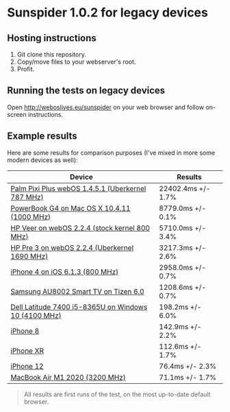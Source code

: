 # Sunspider 1.0.2 for legacy devices

## Hosting instructions
1. Git clone this repository.
2. Copy/move files to your webserver's root.
3. Profit.

## Running the tests on legacy devices
Open http://weboslives.eu/sunspider on your web browser and follow on-screen instructions.

## Example results
Here are some results for comparison purposes (I've mixed in more some modern devices as well):

| Device | Results |
| --------------- | --------------- |
| [Palm Pixi Plus webOS 1.4.5.1 (Uberkernel 787 MHz)](http://weboslives.eu/sunspider/sunspider-1.0.2/results.html?%7B%22v%22:%20%22sunspider-1.0.2%22,%20%223d-cube%22:%5B1254,2581,1352,1330,1514,1463,1515,1470,1367,1342%5D,%223d-morph%22:%5B1912,1850,2616,2223,2131,2197,2182,2207,1923,2089%5D,%223d-raytrace%22:%5B938,918,1028,953,1041,1109,1048,1097,1036,1113%5D,%22access-binary-trees%22:%5B208,275,336,310,290,281,300,245,234,252%5D,%22access-fannkuch%22:%5B716,737,1693,1702,813,809,793,790,766,745%5D,%22access-nbody%22:%5B958,1009,1075,1007,1177,1040,1112,1119,1414,1059%5D,%22access-nsieve%22:%5B453,459,455,456,516,561,486,490,780,465%5D,%22bitops-3bit-bits-in-byte%22:%5B242,199,212,237,208,194,236,247,239,222%5D,%22bitops-bits-in-byte%22:%5B335,390,362,349,394,386,395,391,380,375%5D,%22bitops-bitwise-and%22:%5B531,517,565,579,569,528,536,660,578,610%5D,%22bitops-nsieve-bits%22:%5B832,884,800,759,887,874,814,859,838,782%5D,%22controlflow-recursive%22:%5B96,128,103,118,117,108,111,131,104,118%5D,%22crypto-aes%22:%5B530,518,402,544,517,594,580,437,1236,474%5D,%22crypto-md5%22:%5B304,391,342,359,387,376,390,366,356,342%5D,%22crypto-sha1%22:%5B411,375,337,368,378,364,368,354,328,326%5D,%22date-format-tofte%22:%5B911,959,791,945,972,941,948,889,847,872%5D,%22date-format-xparb%22:%5B1146,1294,1097,1248,1315,1226,1212,1209,1108,1199%5D,%22math-cordic%22:%5B1172,1273,1289,1228,1250,1209,1263,1184,1143,1135%5D,%22math-partial-sums%22:%5B1351,1363,1433,1434,1417,1423,1426,1364,1282,1601%5D,%22math-spectral-norm%22:%5B531,537,544,598,594,545,553,564,533,511%5D,%22regexp-dna%22:%5B264,272,294,296,299,297,294,298,268,267%5D,%22string-base64%22:%5B682,646,626,712,720,715,705,602,615,1349%5D,%22string-fasta%22:%5B1302,1267,1244,1322,1423,1298,1342,1231,1228,1618%5D,%22string-tagcloud%22:%5B850,871,842,934,924,923,943,839,838,815%5D,%22string-unpack-code%22:%5B2218,1591,1609,1758,1739,1742,1759,1568,1638,1565%5D,%22string-validate-input%22:%5B1153,1228,1216,1297,1311,1301,1319,1188,1171,1131%5D%7D) | 22402.4ms +/- 1.7% |
| [PowerBook G4 on Mac OS X 10.4.11 (1000 MHz)](http://weboslives.eu/sunspider/sunspider-1.0.2/results.html?%7B%22v%22:%20%22sunspider-1.0.2%22,%20%223d-cube%22:%5B392,394,392,392,392,393,394,393,392,391%5D,%223d-morph%22:%5B528,514,514,514,518,521,517,520,519,519%5D,%223d-raytrace%22:%5B377,374,377,375,374,378,376,373,379,378%5D,%22access-binary-trees%22:%5B129,129,130,130,129,131,131,129,130,131%5D,%22access-fannkuch%22:%5B725,726,724,725,725,723,724,725,726,724%5D,%22access-nbody%22:%5B411,406,406,407,409,410,407,407,407,408%5D,%22access-nsieve%22:%5B275,275,278,276,272,274,275,275,271,276%5D,%22bitops-3bit-bits-in-byte%22:%5B260,261,260,260,259,259,261,260,259,260%5D,%22bitops-bits-in-byte%22:%5B275,276,274,274,275,274,274,274,274,274%5D,%22bitops-bitwise-and%22:%5B253,252,263,252,252,253,252,253,252,253%5D,%22bitops-nsieve-bits%22:%5B460,459,460,460,460,459,462,461,459,460%5D,%22controlflow-recursive%22:%5B153,154,153,155,156,153,153,153,154,154%5D,%22crypto-aes%22:%5B261,258,260,259,259,260,259,259,259,258%5D,%22crypto-md5%22:%5B175,176,176,175,175,176,176,177,175,176%5D,%22crypto-sha1%22:%5B180,177,178,178,178,178,180,178,177,179%5D,%22date-format-tofte%22:%5B250,247,249,248,251,252,250,250,251,249%5D,%22date-format-xparb%22:%5B178,177,176,175,179,181,176,180,182,179%5D,%22math-cordic%22:%5B443,444,443,442,442,443,442,443,442,442%5D,%22math-partial-sums%22:%5B374,379,372,379,373,372,383,378,373,380%5D,%22math-spectral-norm%22:%5B347,348,347,346,345,348,351,349,347,362%5D,%22regexp-dna%22:%5B997,1001,982,1006,983,981,979,983,978,972%5D,%22string-base64%22:%5B232,223,221,218,217,221,220,220,223,222%5D,%22string-fasta%22:%5B338,340,336,334,332,335,338,332,336,338%5D,%22string-tagcloud%22:%5B270,270,270,268,268,268,270,269,268,268%5D,%22string-unpack-code%22:%5B353,351,354,353,355,350,350,353,350,351%5D,%22string-validate-input%22:%5B178,181,182,177,182,182,177,179,179,178%5D%7D) | 8779.0ms +/- 0.1% |
| [HP Veer on webOS 2.2.4 (stock kernel 800 MHz)](http://weboslives.eu/sunspider/sunspider-1.0.2/results.html?%7B%22v%22:%20%22sunspider-1.0.2%22,%20%223d-cube%22:%5B342,373,275,241,288,326,230,275,284,267%5D,%223d-morph%22:%5B284,273,363,288,377,270,284,295,369,274%5D,%223d-raytrace%22:%5B227,250,224,225,221,265,256,350,231,348%5D,%22access-binary-trees%22:%5B199,69,37,35,73,69,76,75,55,68%5D,%22access-fannkuch%22:%5B158,179,165,143,164,191,166,163,169,164%5D,%22access-nbody%22:%5B193,183,287,186,298,163,205,206,313,193%5D,%22access-nsieve%22:%5B83,82,77,98,100,85,95,87,81,80%5D,%22bitops-3bit-bits-in-byte%22:%5B58,60,67,65,66,57,63,59,72,60%5D,%22bitops-bits-in-byte%22:%5B99,75,88,95,89,89,92,102,92,92%5D,%22bitops-bitwise-and%22:%5B173,107,112,106,115,106,107,108,110,110%5D,%22bitops-nsieve-bits%22:%5B180,264,278,157,307,262,164,171,254,175%5D,%22controlflow-recursive%22:%5B52,53,50,60,46,55,54,55,68,70%5D,%22crypto-aes%22:%5B142,105,151,144,129,209,119,102,139,104%5D,%22crypto-md5%22:%5B154,142,141,147,144,192,111,149,144,232%5D,%22crypto-sha1%22:%5B129,133,128,212,129,158,108,125,130,146%5D,%22date-format-tofte%22:%5B268,329,222,317,268,446,246,271,336,248%5D,%22date-format-xparb%22:%5B445,465,472,480,436,610,512,407,443,476%5D,%22math-cordic%22:%5B223,221,218,218,212,302,214,222,219,315%5D,%22math-partial-sums%22:%5B259,263,255,344,257,334,281,263,260,259%5D,%22math-spectral-norm%22:%5B124,199,190,123,196,259,110,130,200,122%5D,%22regexp-dna%22:%5B186,190,182,185,184,182,250,184,186,183%5D,%22string-base64%22:%5B109,208,121,224,133,126,123,240,208,230%5D,%22string-fasta%22:%5B235,217,236,244,229,234,239,246,234,238%5D,%22string-tagcloud%22:%5B630,430,428,396,546,580,426,403,443,434%5D,%22string-unpack-code%22:%5B574,566,553,556,572,566,565,563,557,552%5D,%22string-validate-input%22:%5B199,279,255,282,196,213,203,281,227,295%5D%7D) | 5710.0ms +/- 3.4% |
| [HP Pre 3 on webOS 2.2.4 (Uberkernel 1690 MHz)](http://weboslives.eu/sunspider/sunspider-1.0.2/results.html?%7B%22v%22:%20%22sunspider-1.0.2%22,%20%223d-cube%22:%5B156,225,175,190,174,171,225,179,154,179%5D,%223d-morph%22:%5B340,164,173,214,209,164,171,161,131,181%5D,%223d-raytrace%22:%5B177,158,231,154,223,208,163,217,168,216%5D,%22access-binary-trees%22:%5B39,24,29,26,20,26,38,26,23,30%5D,%22access-fannkuch%22:%5B105,118,103,100,110,93,100,102,57,103%5D,%22access-nbody%22:%5B156,107,124,191,159,124,149,113,86,120%5D,%22access-nsieve%22:%5B27,27,25,25,32,33,37,31,24,37%5D,%22bitops-3bit-bits-in-byte%22:%5B23,24,23,21,18,24,33,17,32,32%5D,%22bitops-bits-in-byte%22:%5B33,41,41,42,33,52,48,42,63,49%5D,%22bitops-bitwise-and%22:%5B48,50,61,82,44,36,41,55,56,62%5D,%22bitops-nsieve-bits%22:%5B295,192,108,184,103,115,108,108,118,139%5D,%22controlflow-recursive%22:%5B32,17,16,17,21,15,21,23,18,28%5D,%22crypto-aes%22:%5B133,123,96,92,163,97,99,153,205,107%5D,%22crypto-md5%22:%5B100,80,67,80,51,66,88,91,93,140%5D,%22crypto-sha1%22:%5B102,85,83,90,58,72,72,64,80,83%5D,%22date-format-tofte%22:%5B141,212,166,154,145,159,155,157,190,163%5D,%22date-format-xparb%22:%5B238,233,256,232,278,253,256,287,319,244%5D,%22math-cordic%22:%5B138,143,196,141,192,192,189,139,139,188%5D,%22math-partial-sums%22:%5B146,157,152,159,151,156,149,158,150,153%5D,%22math-spectral-norm%22:%5B54,233,64,74,55,65,70,57,65,75%5D,%22regexp-dna%22:%5B89,89,90,91,90,92,90,90,90,95%5D,%22string-base64%22:%5B66,60,76,73,65,64,75,57,74,81%5D,%22string-fasta%22:%5B134,144,144,139,137,153,137,113,153,150%5D,%22string-tagcloud%22:%5B226,212,212,203,227,272,210,211,221,221%5D,%22string-unpack-code%22:%5B306,281,277,322,356,291,275,273,300,278%5D,%22string-validate-input%22:%5B130,127,170,118,130,156,139,103,142,178%5D%7D) | 3217.3ms +/- 2.6% |
| [iPhone 4 on iOS 6.1.3 (800 MHz)](http://weboslives.eu/sunspider/sunspider-1.0.2/results.html?%7B%22v%22:%20%22sunspider-1.0.2%22,%20%223d-cube%22:%5B159,159,161,158,155,158,159,158,157,158%5D,%223d-morph%22:%5B128,129,131,149,129,130,132,130,130,131%5D,%223d-raytrace%22:%5B209,200,199,200,197,198,198,198,198,204%5D,%22access-binary-trees%22:%5B46,42,43,43,43,43,44,44,43,43%5D,%22access-fannkuch%22:%5B87,82,83,83,83,83,83,84,82,83%5D,%22access-nbody%22:%5B78,77,78,74,87,76,75,78,75,75%5D,%22access-nsieve%22:%5B55,53,51,51,52,53,51,54,52,55%5D,%22bitops-3bit-bits-in-byte%22:%5B10,9,9,11,10,10,11,11,9,11%5D,%22bitops-bits-in-byte%22:%5B26,26,26,26,25,26,26,26,27,26%5D,%22bitops-bitwise-and%22:%5B54,55,53,53,56,54,54,55,55,57%5D,%22bitops-nsieve-bits%22:%5B37,38,37,37,39,58,37,38,37,37%5D,%22controlflow-recursive%22:%5B29,31,28,29,29,31,29,31,29,31%5D,%22crypto-aes%22:%5B141,159,146,138,148,142,139,142,140,144%5D,%22crypto-md5%22:%5B53,53,51,51,55,53,54,56,54,55%5D,%22crypto-sha1%22:%5B40,37,38,40,80,39,39,39,37,40%5D,%22date-format-tofte%22:%5B228,236,227,226,249,237,247,226,227,227%5D,%22date-format-xparb%22:%5B255,258,244,251,252,270,251,261,249,253%5D,%22math-cordic%22:%5B93,91,91,96,90,90,90,90,89,89%5D,%22math-partial-sums%22:%5B154,152,155,153,148,149,155,154,148,146%5D,%22math-spectral-norm%22:%5B57,57,59,57,58,59,70,58,58,56%5D,%22regexp-dna%22:%5B119,113,118,126,115,111,114,111,112,115%5D,%22string-base64%22:%5B81,80,83,76,82,82,81,84,82,83%5D,%22string-fasta%22:%5B130,132,130,131,133,130,135,134,129,139%5D,%22string-tagcloud%22:%5B205,175,172,173,187,189,209,193,182,190%5D,%22string-unpack-code%22:%5B361,388,368,372,361,356,380,369,423,359%5D,%22string-validate-input%22:%5B136,142,126,123,132,130,137,132,130,132%5D%7D) | 2958.0ms +/- 0.7% |
| [Samsung AU8002 Smart TV on Tizen 6.0](http://weboslives.eu/sunspider/sunspider-1.0.2/results.html?%7B%22v%22:%20%22sunspider-1.0.2%22,%20%223d-cube%22:%5B60,58,58,58,58,58,57,58,59,63%5D,%223d-morph%22:%5B47,47,45,46,46,46,46,46,45,46%5D,%223d-raytrace%22:%5B79,77,85,77,77,94,76,77,76,76%5D,%22access-binary-trees%22:%5B19,17,18,17,17,18,18,17,17,17%5D,%22access-fannkuch%22:%5B62,62,62,62,62,63,63,62,62,62%5D,%22access-nbody%22:%5B26,25,32,25,30,29,27,27,25,26%5D,%22access-nsieve%22:%5B37,38,38,38,38,38,38,38,37,40%5D,%22bitops-3bit-bits-in-byte%22:%5B10,11,10,11,11,11,11,11,11,11%5D,%22bitops-bits-in-byte%22:%5B21,21,21,20,21,20,21,21,17,21%5D,%22bitops-bitwise-and%22:%5B13,13,13,13,13,13,13,13,13,13%5D,%22bitops-nsieve-bits%22:%5B29,28,28,28,29,28,28,29,29,29%5D,%22controlflow-recursive%22:%5B16,16,16,16,17,16,15,16,16,15%5D,%22crypto-aes%22:%5B57,48,60,55,62,55,47,55,55,57%5D,%22crypto-md5%22:%5B45,46,45,47,46,44,46,45,44,47%5D,%22crypto-sha1%22:%5B58,58,59,57,55,57,55,57,57,58%5D,%22date-format-tofte%22:%5B66,66,66,61,61,63,60,63,65,65%5D,%22date-format-xparb%22:%5B58,57,60,60,58,57,61,58,60,59%5D,%22math-cordic%22:%5B24,32,32,32,31,32,32,24,31,24%5D,%22math-partial-sums%22:%5B90,90,91,92,91,89,91,92,89,91%5D,%22math-spectral-norm%22:%5B17,17,17,17,16,16,17,16,17,17%5D,%22regexp-dna%22:%5B25,25,25,25,25,25,25,26,25,25%5D,%22string-base64%22:%5B69,67,67,68,68,66,68,67,68,68%5D,%22string-fasta%22:%5B61,61,61,61,61,61,61,61,61,61%5D,%22string-tagcloud%22:%5B107,108,87,86,96,96,96,97,96,96%5D,%22string-unpack-code%22:%5B72,73,72,71,73,72,72,72,72,72%5D,%22string-validate-input%22:%5B64,50,48,52,55,47,49,49,53,52%5D%7D) | 1208.6ms +/- 0.7% |
| [Dell Latitude 7400 i5-8365U on Windows 10 (4100 MHz)](http://weboslives.eu/sunspider/sunspider-1.0.2/results.html?%7B%22v%22:%20%22sunspider-1.0.2%22,%20%223d-cube%22:%5B10,9,10,11,10,10,9,10,12,11%5D,%223d-morph%22:%5B9,8,9,9,9,10,9,9,9,10%5D,%223d-raytrace%22:%5B10,9,10,11,12,9,10,11,9,16%5D,%22access-binary-trees%22:%5B3,2,2,2,3,2,3,3,2,4%5D,%22access-fannkuch%22:%5B13,12,14,12,14,12,13,12,12,17%5D,%22access-nbody%22:%5B9,5,5,4,5,4,5,5,5,6%5D,%22access-nsieve%22:%5B6,6,6,6,6,6,6,7,6,9%5D,%22bitops-3bit-bits-in-byte%22:%5B2,2,2,2,2,2,3,2,2,3%5D,%22bitops-bits-in-byte%22:%5B4,3,5,4,4,4,4,4,4,6%5D,%22bitops-bitwise-and%22:%5B3,3,3,3,3,3,3,3,3,3%5D,%22bitops-nsieve-bits%22:%5B5,5,5,6,6,5,6,7,6,7%5D,%22controlflow-recursive%22:%5B3,5,4,4,3,3,3,4,3,4%5D,%22crypto-aes%22:%5B6,8,8,5,6,7,6,7,5,8%5D,%22crypto-md5%22:%5B6,6,6,6,7,5,6,6,7,9%5D,%22crypto-sha1%22:%5B10,11,9,9,10,10,10,10,10,14%5D,%22date-format-tofte%22:%5B8,8,7,7,7,7,7,7,9,9%5D,%22date-format-xparb%22:%5B7,9,7,12,8,7,7,8,7,9%5D,%22math-cordic%22:%5B5,5,6,5,5,5,13,5,6,7%5D,%22math-partial-sums%22:%5B14,15,16,14,14,14,15,14,16,17%5D,%22math-spectral-norm%22:%5B2,2,3,3,2,2,2,4,2,2%5D,%22regexp-dna%22:%5B5,5,5,5,5,6,6,5,5,6%5D,%22string-base64%22:%5B9,9,9,11,9,10,11,12,10,11%5D,%22string-fasta%22:%5B10,9,15,10,9,9,9,10,10,12%5D,%22string-tagcloud%22:%5B12,12,26,13,11,12,12,11,11,19%5D,%22string-unpack-code%22:%5B9,12,13,10,9,9,12,9,10,11%5D,%22string-validate-input%22:%5B8,11,10,8,8,11,10,8,12,9%5D%7D) | 198.2ms +/- 6.0% |
| [iPhone 8](http://weboslives.eu/sunspider/sunspider-1.0.2/results.html?%7B%22v%22:%20%22sunspider-1.0.2%22,%20%223d-cube%22:%5B9,7,9,9,9,9,8,9,8,9%5D,%223d-morph%22:%5B6,5,6,6,6,6,6,6,6,6%5D,%223d-raytrace%22:%5B5,5,6,5,5,5,5,5,5,5%5D,%22access-binary-trees%22:%5B2,2,2,2,2,2,2,2,2,2%5D,%22access-fannkuch%22:%5B6,6,6,6,6,6,6,6,6,6%5D,%22access-nbody%22:%5B4,3,4,4,4,3,4,3,4,4%5D,%22access-nsieve%22:%5B3,3,3,3,3,3,3,3,3,3%5D,%22bitops-3bit-bits-in-byte%22:%5B1,1,1,1,1,1,1,1,1,1%5D,%22bitops-bits-in-byte%22:%5B3,3,3,3,3,3,3,3,3,3%5D,%22bitops-bitwise-and%22:%5B3,3,3,3,3,3,3,3,3,3%5D,%22bitops-nsieve-bits%22:%5B5,5,5,6,5,5,5,5,5,5%5D,%22controlflow-recursive%22:%5B2,2,2,2,2,2,4,2,2,2%5D,%22crypto-aes%22:%5B5,5,5,5,5,5,5,12,5,5%5D,%22crypto-md5%22:%5B2,2,3,3,2,2,3,2,2,2%5D,%22crypto-sha1%22:%5B3,3,3,3,3,3,4,3,3,3%5D,%22date-format-tofte%22:%5B8,8,8,8,8,8,8,8,8,8%5D,%22date-format-xparb%22:%5B6,6,6,6,6,6,6,8,6,6%5D,%22math-cordic%22:%5B4,4,4,4,4,4,4,4,4,4%5D,%22math-partial-sums%22:%5B4,4,4,5,4,4,4,4,4,4%5D,%22math-spectral-norm%22:%5B2,2,2,2,2,2,2,2,2,2%5D,%22regexp-dna%22:%5B10,10,10,10,10,10,10,9,10,9%5D,%22string-base64%22:%5B4,4,4,4,4,4,4,4,4,4%5D,%22string-fasta%22:%5B6,6,6,6,6,6,6,6,6,6%5D,%22string-tagcloud%22:%5B11,10,9,10,10,11,11,10,10,10%5D,%22string-unpack-code%22:%5B22,24,24,23,23,23,29,23,23,23%5D,%22string-validate-input%22:%5B5,5,5,5,5,5,7,5,5,5%5D%7D) | 142.9ms +/- 2.2% |
| [iPhone XR](http://weboslives.eu/sunspider/sunspider-1.0.2/results.html?%7B%22v%22:%20%22sunspider-1.0.2%22,%20%223d-cube%22:%5B8,7,9,9,9,7,9,5,8,10%5D,%223d-morph%22:%5B6,6,6,5,6,6,6,4,6,6%5D,%223d-raytrace%22:%5B4,4,4,4,5,5,5,4,6,5%5D,%22access-binary-trees%22:%5B2,1,1,1,1,1,1,3,1,1%5D,%22access-fannkuch%22:%5B5,5,5,5,4,4,5,5,5,5%5D,%22access-nbody%22:%5B3,3,3,3,3,2,3,2,2,2%5D,%22access-nsieve%22:%5B2,2,2,2,2,2,2,2,2,2%5D,%22bitops-3bit-bits-in-byte%22:%5B1,1,1,1,1,1,1,1,1,1%5D,%22bitops-bits-in-byte%22:%5B2,2,2,2,2,2,2,2,2,2%5D,%22bitops-bitwise-and%22:%5B2,3,2,2,2,2,2,2,2,2%5D,%22bitops-nsieve-bits%22:%5B4,4,4,4,4,4,4,4,4,4%5D,%22controlflow-recursive%22:%5B2,2,2,2,2,2,2,2,2,2%5D,%22crypto-aes%22:%5B4,4,4,4,4,4,4,4,4,4%5D,%22crypto-md5%22:%5B2,2,2,2,2,2,2,2,2,2%5D,%22crypto-sha1%22:%5B2,2,2,2,2,2,2,2,2,2%5D,%22date-format-tofte%22:%5B6,6,6,6,6,6,6,6,6,6%5D,%22date-format-xparb%22:%5B4,4,4,5,5,4,5,5,5,5%5D,%22math-cordic%22:%5B3,3,3,3,3,3,3,3,3,3%5D,%22math-partial-sums%22:%5B4,4,4,4,4,3,4,4,4,4%5D,%22math-spectral-norm%22:%5B1,2,1,1,2,1,2,2,2,2%5D,%22regexp-dna%22:%5B7,7,7,7,7,7,7,7,7,7%5D,%22string-base64%22:%5B3,3,3,3,3,4,3,3,3,4%5D,%22string-fasta%22:%5B5,5,5,5,5,5,5,5,5,5%5D,%22string-tagcloud%22:%5B8,8,7,7,7,7,7,7,7,7%5D,%22string-unpack-code%22:%5B18,18,18,19,18,18,18,18,19,19%5D,%22string-validate-input%22:%5B6,4,6,4,6,4,4,4,4,4%5D%7D) | 112.6ms +/- 1.7% |
| [iPhone 12](http://weboslives.eu/sunspider/sunspider-1.0.2/results.html?%7B%22v%22:%20%22sunspider-1.0.2%22,%20%223d-cube%22:%5B5,6,6,6,6,6,6,6,6,6%5D,%223d-morph%22:%5B3,4,4,4,4,4,4,4,4,4%5D,%223d-raytrace%22:%5B4,3,3,3,3,3,3,3,3,3%5D,%22access-binary-trees%22:%5B1,1,1,1,1,1,1,1,1,1%5D,%22access-fannkuch%22:%5B3,3,3,3,3,3,3,3,3,3%5D,%22access-nbody%22:%5B1,1,1,1,1,1,1,1,1,1%5D,%22access-nsieve%22:%5B1,1,1,1,1,1,1,1,1,1%5D,%22bitops-3bit-bits-in-byte%22:%5B0,0,0,0,0,0,0,0,0,0%5D,%22bitops-bits-in-byte%22:%5B2,2,2,2,2,2,2,2,2,2%5D,%22bitops-bitwise-and%22:%5B2,2,2,2,2,2,2,2,2,2%5D,%22bitops-nsieve-bits%22:%5B3,3,3,3,3,3,3,3,3,3%5D,%22controlflow-recursive%22:%5B1,1,1,1,1,1,1,1,1,1%5D,%22crypto-aes%22:%5B2,2,3,4,2,2,2,3,2,2%5D,%22crypto-md5%22:%5B1,1,1,1,1,1,1,1,1,1%5D,%22crypto-sha1%22:%5B1,1,2,1,1,1,1,1,1,2%5D,%22date-format-tofte%22:%5B4,4,4,4,4,4,4,4,4,4%5D,%22date-format-xparb%22:%5B3,3,3,3,3,3,3,3,3,6%5D,%22math-cordic%22:%5B2,2,2,2,2,1,2,1,2,2%5D,%22math-partial-sums%22:%5B2,3,2,2,2,2,2,3,2,2%5D,%22math-spectral-norm%22:%5B1,1,1,1,1,1,1,1,1,1%5D,%22regexp-dna%22:%5B5,5,5,5,5,5,5,5,5,5%5D,%22string-base64%22:%5B2,2,2,2,2,2,2,2,2,2%5D,%22string-fasta%22:%5B3,3,3,3,3,3,3,3,3,4%5D,%22string-tagcloud%22:%5B5,5,5,5,5,5,6,5,5,7%5D,%22string-unpack-code%22:%5B14,14,16,16,15,15,15,15,15,15%5D,%22string-validate-input%22:%5B3,2,2,2,3,2,2,2,2,2%5D%7D) | 76.4ms +/- 2.3% |
| [MacBook Air M1 2020 (3200 MHz)](http://weboslives.eu/sunspider/sunspider-1.0.2/results.html?%7B%22v%22:%20%22sunspider-1.0.2%22,%20%223d-cube%22:%5B6,5,5,6,6,6,4,6,5,5%5D,%223d-morph%22:%5B4,4,4,4,4,4,4,4,4,4%5D,%223d-raytrace%22:%5B3,3,3,3,3,3,3,3,3,3%5D,%22access-binary-trees%22:%5B1,1,1,1,1,2,1,1,1,1%5D,%22access-fannkuch%22:%5B4,4,4,4,4,4,4,4,4,4%5D,%22access-nbody%22:%5B1,1,1,1,1,1,1,1,1,1%5D,%22access-nsieve%22:%5B1,1,1,1,1,1,1,1,1,1%5D,%22bitops-3bit-bits-in-byte%22:%5B0,0,0,0,0,0,0,0,0,0%5D,%22bitops-bits-in-byte%22:%5B1,1,1,2,1,2,1,1,1,1%5D,%22bitops-bitwise-and%22:%5B2,2,2,2,2,2,2,2,2,2%5D,%22bitops-nsieve-bits%22:%5B3,3,3,3,3,3,3,3,3,3%5D,%22controlflow-recursive%22:%5B1,1,1,1,1,1,1,1,1,1%5D,%22crypto-aes%22:%5B2,2,2,2,2,2,2,2,2,2%5D,%22crypto-md5%22:%5B1,1,1,1,1,1,1,1,1,1%5D,%22crypto-sha1%22:%5B1,1,2,2,1,1,1,1,1,1%5D,%22date-format-tofte%22:%5B4,5,3,4,4,3,3,5,4,4%5D,%22date-format-xparb%22:%5B2,2,2,2,2,2,2,2,2,2%5D,%22math-cordic%22:%5B1,1,1,2,1,1,2,1,1,3%5D,%22math-partial-sums%22:%5B2,2,2,2,2,2,2,2,2,2%5D,%22math-spectral-norm%22:%5B1,1,1,1,1,1,1,1,1,1%5D,%22regexp-dna%22:%5B6,5,6,6,5,5,5,5,6,5%5D,%22string-base64%22:%5B2,2,2,2,2,2,2,2,2,2%5D,%22string-fasta%22:%5B3,3,3,3,3,3,3,3,3,3%5D,%22string-tagcloud%22:%5B5,5,5,5,5,5,4,4,5,4%5D,%22string-unpack-code%22:%5B12,12,13,13,13,13,13,13,13,13%5D,%22string-validate-input%22:%5B2,2,2,2,2,2,2,2,2,2%5D%7D) | 71.1ms +/- 1.7% |

> All results are first runs of the test, on the most up-to-date default browser.

